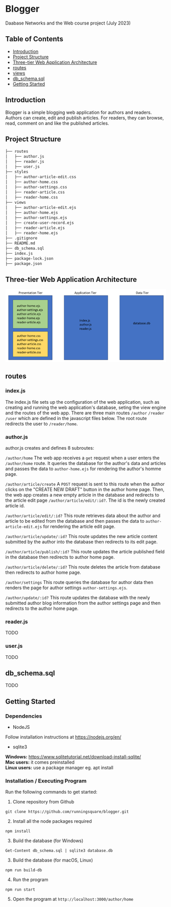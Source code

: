 # Blogger
Daabase Networks and the Web course project (July 2023)

## Table of Contents
- [Introduction](#introduction)
- [Project Structure](#project-structure)
- [Three-tier Web Application Architecture](#three-tier-web-application-architecture)
- [routes](#routes)
- [views](#views)
- [db_schema.sql](#db_schemasql)
- [Getting Started](#getting-started)

## Introduction
Blogger is a simple blogging web application for authors and readers. Authors can create, edit and publish articles. For readers, they can browse, read, comment on and like the published articles.

## Project Structure
```
├── routes
│   ├── author.js
│   ├── reader.js
│   ├── user.js
├── styles
│   ├── author-article-edit.css
│   ├── author-home.css
│   ├── author-settings.css
│   ├── reader-article.css
│   ├── reader-home.css
├── views
│   ├── author-article-edit.ejs
│   ├── author-home.ejs
│   ├── author-settings.ejs
│   ├── create-user-record.ejs
│   ├── reader-article.ejs
│   ├── reader-home.ejs
├── .gitignore
├── README.md
├── db_schema.sql
├── index.js
├── package-lock.json
├── package.json
```

## Three-tier Web Application Architecture
![alt text](three-tier-web-application-architecture.png)

## routes
### index.js
The index.js file sets up the configuration of the web application, such as creating and running the web application's database, seting the view engine and the routes of the web app. There are three main routes ```/author``` ```/reader``` ```/user``` which are defined in the javascript files below. The root route redirects the user to ```/reader/home```.

### author.js
author.js creates and defines 8 subroutes:

```/author/home```
The web app receives a ```get``` request when a user enters the ```/author/home``` route. It queries the database for the author's data and articles and passes the data to ```author-home.ejs``` for rendering the author's homme page.

```/author/article/create```
A ```POST``` request is sent to this route when the author clicks on the "CREATE NEW DRAFT" button in the author home page. Then, the web app creates a new empty article in the database and redirects to the article edit page ```/author/article/edit/:id?```. The id is the newly created article id.

```/author/article/edit/:id?```
This route retrieves data about the author and article to be edited from the database and then passes the data to ```author-article-edit.ejs``` for rendering the article edit page.

```/author/article/update/:id?```
This route updates the new article content submitted by the author into the database then redirects to its edit page.

```/author/article/publish/:id?```
This route updates the article published field in the database then redirects to author home page.

```/author/article/delete/:id?```
This route deletes the article from database then redirects to author home page.

```/author/settings```
This route queries the database for author data then renders the page for author settings ```author-settings.ejs```.

```/author/update/:id?```
This route updates the database with the newly submitted author blog information from the author settings page and then redirects to the author home page.

### reader.js
TODO

### user.js
TODO

## db_schema.sql
TODO

## Getting Started
### Dependencies
- NodeJS

Follow installation instructions at https://nodejs.org/en/
- sqlite3

<b>Windows:</b> https://www.sqlitetutorial.net/download-install-sqlite/
<br>
<b>Mac users:</b> it comes preinstalled
<br>
<b>Linux users:</b> use a package manager eg. apt install

### Installation / Executing Program
Run the following commands to get started:
1. Clone repository from Github
```
git clone https://github.com/runningsquare/blogger.git
```
2. Install all the node packages required
```
npm install
```
3. Build the database (for Windows)
```
Get-Content db_schema.sql | sqlite3 database.db
```
3. Build the database (for macOS, Linux)
```
npm run build-db
```
4. Run the program
```
npm run start
```
5. Open the program at ```http://localhost:3000/author/home```